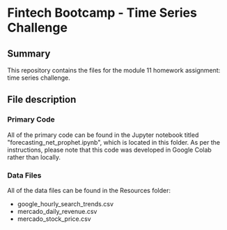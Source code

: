 # Fintech Bootcamp - Time Series Challenge

## Summary

This repository contains the files for the module 11 homework assignment: time series challenge.

## File description

### Primary Code

All of the primary code can be found in the Jupyter notebook titled "forecasting_net_prophet.ipynb", which is located in this folder.  As per the instructions, please note that this code was developed in Google Colab rather than locally.

### Data Files

All of the data files can be found in the Resources folder:

- google_hourly_search_trends.csv
- mercado_daily_revenue.csv
- mercado_stock_price.csv